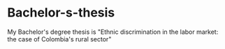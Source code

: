 # Bachelor-s-thesis
My Bachelor's degree thesis is "Ethnic discrimination in the labor market: the case of Colombia's rural sector"
